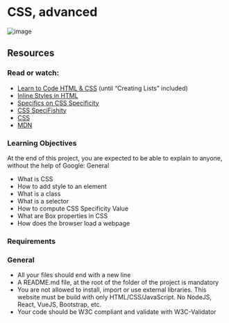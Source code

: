 # CSS, advanced
![image](https://user-images.githubusercontent.com/105843973/229482878-a07d7871-ee98-4e91-bb0c-9e1e3c9e77fa.png)

## Resources

### Read or watch:

-    [Learn to Code HTML & CSS](https://learn.shayhowe.com/html-css/) (until “Creating Lists” included)
-    [Inline Styles in HTML](https://www.codecademy.com/article/html-inline-styles)
-    [Specifics on CSS Specificity](https://css-tricks.com/specifics-on-css-specificity/)
-    [CSS SpeciFishity]()
-    [CSS](https://developer.mozilla.org/en-US/docs/Learn/CSS)
-    [MDN](https://developer.mozilla.org/en-US/)

### Learning Objectives

At the end of this project, you are expected to be able to explain to anyone, without the help of Google:
General

-    What is CSS
-    How to add style to an element
-    What is a class
-    What is a selector
-    How to compute CSS Specificity Value
-    What are Box properties in CSS
-    How does the browser load a webpage

### Requirements
### General

-    All your files should end with a new line
-    A README.md file, at the root of the folder of the project is mandatory
-    You are not allowed to install, import or use external libraries. This website must be build with only HTML/CSS/JavaScript. No NodeJS, React, VueJS, Bootstrap, etc.
-    Your code should be W3C compliant and validate with W3C-Validator

